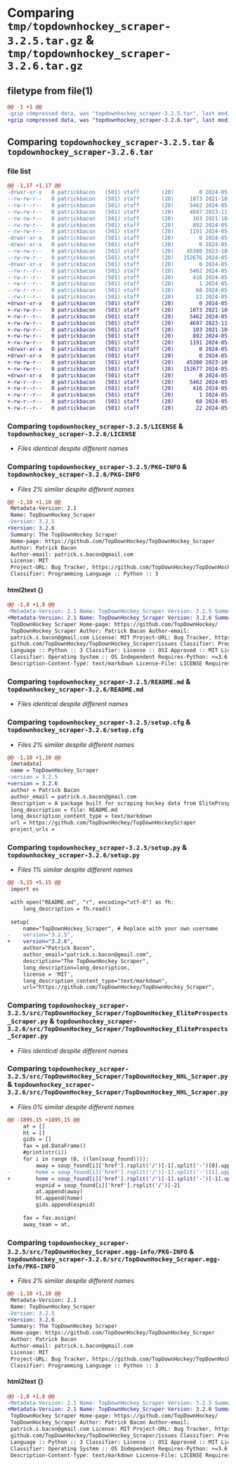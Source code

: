 # Comparing `tmp/topdownhockey_scraper-3.2.5.tar.gz` & `tmp/topdownhockey_scraper-3.2.6.tar.gz`

## filetype from file(1)

```diff
@@ -1 +1 @@
-gzip compressed data, was "topdownhockey_scraper-3.2.5.tar", last modified: Tue May 28 19:07:05 2024, max compression
+gzip compressed data, was "topdownhockey_scraper-3.2.6.tar", last modified: Tue May 28 19:13:58 2024, max compression
```

## Comparing `topdownhockey_scraper-3.2.5.tar` & `topdownhockey_scraper-3.2.6.tar`

### file list

```diff
@@ -1,17 +1,17 @@
-drwxr-xr-x   0 patrickbacon   (501) staff       (20)        0 2024-05-28 19:07:05.777731 topdownhockey_scraper-3.2.5/
--rw-rw-r--   0 patrickbacon   (501) staff       (20)     1073 2021-10-23 01:32:32.000000 topdownhockey_scraper-3.2.5/LICENSE
--rw-r--r--   0 patrickbacon   (501) staff       (20)     5462 2024-05-28 19:07:05.777675 topdownhockey_scraper-3.2.5/PKG-INFO
--rw-rw-r--   0 patrickbacon   (501) staff       (20)     4697 2023-11-09 21:19:28.000000 topdownhockey_scraper-3.2.5/README.md
--rw-rw-r--   0 patrickbacon   (501) staff       (20)      103 2021-10-23 01:32:32.000000 topdownhockey_scraper-3.2.5/pyproject.toml
--rw-rw-r--   0 patrickbacon   (501) staff       (20)      892 2024-05-28 19:07:05.777995 topdownhockey_scraper-3.2.5/setup.cfg
--rw-rw-r--   0 patrickbacon   (501) staff       (20)     1191 2024-05-28 19:05:56.000000 topdownhockey_scraper-3.2.5/setup.py
-drwxr-xr-x   0 patrickbacon   (501) staff       (20)        0 2024-05-28 19:07:05.775766 topdownhockey_scraper-3.2.5/src/
-drwxr-xr-x   0 patrickbacon   (501) staff       (20)        0 2024-05-28 19:07:05.776531 topdownhockey_scraper-3.2.5/src/TopDownHockey_Scraper/
--rw-rw-r--   0 patrickbacon   (501) staff       (20)    45380 2023-10-04 05:55:32.000000 topdownhockey_scraper-3.2.5/src/TopDownHockey_Scraper/TopDownHockey_EliteProspects_Scraper.py
--rw-rw-r--   0 patrickbacon   (501) staff       (20)   152676 2024-05-28 19:05:02.000000 topdownhockey_scraper-3.2.5/src/TopDownHockey_Scraper/TopDownHockey_NHL_Scraper.py
-drwxr-xr-x   0 patrickbacon   (501) staff       (20)        0 2024-05-28 19:07:05.777452 topdownhockey_scraper-3.2.5/src/TopDownHockey_Scraper.egg-info/
--rw-r--r--   0 patrickbacon   (501) staff       (20)     5462 2024-05-28 19:07:05.000000 topdownhockey_scraper-3.2.5/src/TopDownHockey_Scraper.egg-info/PKG-INFO
--rw-r--r--   0 patrickbacon   (501) staff       (20)      416 2024-05-28 19:07:05.000000 topdownhockey_scraper-3.2.5/src/TopDownHockey_Scraper.egg-info/SOURCES.txt
--rw-r--r--   0 patrickbacon   (501) staff       (20)        1 2024-05-28 19:07:05.000000 topdownhockey_scraper-3.2.5/src/TopDownHockey_Scraper.egg-info/dependency_links.txt
--rw-r--r--   0 patrickbacon   (501) staff       (20)       68 2024-05-28 19:07:05.000000 topdownhockey_scraper-3.2.5/src/TopDownHockey_Scraper.egg-info/requires.txt
--rw-r--r--   0 patrickbacon   (501) staff       (20)       22 2024-05-28 19:07:05.000000 topdownhockey_scraper-3.2.5/src/TopDownHockey_Scraper.egg-info/top_level.txt
+drwxr-xr-x   0 patrickbacon   (501) staff       (20)        0 2024-05-28 19:13:58.987801 topdownhockey_scraper-3.2.6/
+-rw-rw-r--   0 patrickbacon   (501) staff       (20)     1073 2021-10-23 01:32:32.000000 topdownhockey_scraper-3.2.6/LICENSE
+-rw-r--r--   0 patrickbacon   (501) staff       (20)     5462 2024-05-28 19:13:58.987740 topdownhockey_scraper-3.2.6/PKG-INFO
+-rw-rw-r--   0 patrickbacon   (501) staff       (20)     4697 2023-11-09 21:19:28.000000 topdownhockey_scraper-3.2.6/README.md
+-rw-rw-r--   0 patrickbacon   (501) staff       (20)      103 2021-10-23 01:32:32.000000 topdownhockey_scraper-3.2.6/pyproject.toml
+-rw-rw-r--   0 patrickbacon   (501) staff       (20)      892 2024-05-28 19:13:58.988058 topdownhockey_scraper-3.2.6/setup.cfg
+-rw-rw-r--   0 patrickbacon   (501) staff       (20)     1191 2024-05-28 19:13:36.000000 topdownhockey_scraper-3.2.6/setup.py
+drwxr-xr-x   0 patrickbacon   (501) staff       (20)        0 2024-05-28 19:13:58.985936 topdownhockey_scraper-3.2.6/src/
+drwxr-xr-x   0 patrickbacon   (501) staff       (20)        0 2024-05-28 19:13:58.986714 topdownhockey_scraper-3.2.6/src/TopDownHockey_Scraper/
+-rw-rw-r--   0 patrickbacon   (501) staff       (20)    45380 2023-10-04 05:55:32.000000 topdownhockey_scraper-3.2.6/src/TopDownHockey_Scraper/TopDownHockey_EliteProspects_Scraper.py
+-rw-rw-r--   0 patrickbacon   (501) staff       (20)   152677 2024-05-28 19:13:15.000000 topdownhockey_scraper-3.2.6/src/TopDownHockey_Scraper/TopDownHockey_NHL_Scraper.py
+drwxr-xr-x   0 patrickbacon   (501) staff       (20)        0 2024-05-28 19:13:58.987544 topdownhockey_scraper-3.2.6/src/TopDownHockey_Scraper.egg-info/
+-rw-r--r--   0 patrickbacon   (501) staff       (20)     5462 2024-05-28 19:13:58.000000 topdownhockey_scraper-3.2.6/src/TopDownHockey_Scraper.egg-info/PKG-INFO
+-rw-r--r--   0 patrickbacon   (501) staff       (20)      416 2024-05-28 19:13:58.000000 topdownhockey_scraper-3.2.6/src/TopDownHockey_Scraper.egg-info/SOURCES.txt
+-rw-r--r--   0 patrickbacon   (501) staff       (20)        1 2024-05-28 19:13:58.000000 topdownhockey_scraper-3.2.6/src/TopDownHockey_Scraper.egg-info/dependency_links.txt
+-rw-r--r--   0 patrickbacon   (501) staff       (20)       68 2024-05-28 19:13:58.000000 topdownhockey_scraper-3.2.6/src/TopDownHockey_Scraper.egg-info/requires.txt
+-rw-r--r--   0 patrickbacon   (501) staff       (20)       22 2024-05-28 19:13:58.000000 topdownhockey_scraper-3.2.6/src/TopDownHockey_Scraper.egg-info/top_level.txt
```

### Comparing `topdownhockey_scraper-3.2.5/LICENSE` & `topdownhockey_scraper-3.2.6/LICENSE`

 * *Files identical despite different names*

### Comparing `topdownhockey_scraper-3.2.5/PKG-INFO` & `topdownhockey_scraper-3.2.6/PKG-INFO`

 * *Files 2% similar despite different names*

```diff
@@ -1,10 +1,10 @@
 Metadata-Version: 2.1
 Name: TopDownHockey_Scraper
-Version: 3.2.5
+Version: 3.2.6
 Summary: The TopDownHockey Scraper
 Home-page: https://github.com/TopDownHockey/TopDownHockey_Scraper
 Author: Patrick Bacon
 Author-email: patrick.s.bacon@gmail.com
 License: MIT
 Project-URL: Bug Tracker, https://github.com/TopDownHockey/TopDownHockey_Scraper/issues
 Classifier: Programming Language :: Python :: 3
```

#### html2text {}

```diff
@@ -1,8 +1,8 @@
-Metadata-Version: 2.1 Name: TopDownHockey_Scraper Version: 3.2.5 Summary: The
+Metadata-Version: 2.1 Name: TopDownHockey_Scraper Version: 3.2.6 Summary: The
 TopDownHockey Scraper Home-page: https://github.com/TopDownHockey/
 TopDownHockey_Scraper Author: Patrick Bacon Author-email:
 patrick.s.bacon@gmail.com License: MIT Project-URL: Bug Tracker, https://
 github.com/TopDownHockey/TopDownHockey_Scraper/issues Classifier: Programming
 Language :: Python :: 3 Classifier: License :: OSI Approved :: MIT License
 Classifier: Operating System :: OS Independent Requires-Python: >=3.6
 Description-Content-Type: text/markdown License-File: LICENSE Requires-Dist:
```

### Comparing `topdownhockey_scraper-3.2.5/README.md` & `topdownhockey_scraper-3.2.6/README.md`

 * *Files identical despite different names*

### Comparing `topdownhockey_scraper-3.2.5/setup.cfg` & `topdownhockey_scraper-3.2.6/setup.cfg`

 * *Files 2% similar despite different names*

```diff
@@ -1,10 +1,10 @@
 [metadata]
 name = TopDownHockey_Scraper
-version = 3.2.5
+version = 3.2.6
 author = Patrick Bacon
 author_email = patrick.s.bacon@gmail.com
 description = A package built for scraping hockey data from EliteProspects, the NHL's HTML/API reports, and ESPN's XML reports.
 long_description = file: README.md
 long_description_content_type = text/markdown
 url = https://github.com/TopDownHockey/TopDownHockeyScraper
 project_urls =
```

### Comparing `topdownhockey_scraper-3.2.5/setup.py` & `topdownhockey_scraper-3.2.6/setup.py`

 * *Files 1% similar despite different names*

```diff
@@ -5,15 +5,15 @@
 import os
 
 with open("README.md", "r", encoding="utf-8") as fh:
     long_description = fh.read()
 
 setup(
     name="TopDownHockey_Scraper", # Replace with your own username
-    version="3.2.5",
+    version="3.2.6",
     author="Patrick Bacon",
     author_email="patrick.s.bacon@gmail.com",
     description="The TopDownHockey Scraper",
     long_description=long_description,
     license = 'MIT',
     long_description_content_type="text/markdown",
     url="https://github.com/TopDownHockey/TopDownHockey_Scraper",
```

### Comparing `topdownhockey_scraper-3.2.5/src/TopDownHockey_Scraper/TopDownHockey_EliteProspects_Scraper.py` & `topdownhockey_scraper-3.2.6/src/TopDownHockey_Scraper/TopDownHockey_EliteProspects_Scraper.py`

 * *Files identical despite different names*

### Comparing `topdownhockey_scraper-3.2.5/src/TopDownHockey_Scraper/TopDownHockey_NHL_Scraper.py` & `topdownhockey_scraper-3.2.6/src/TopDownHockey_Scraper/TopDownHockey_NHL_Scraper.py`

 * *Files 0% similar despite different names*

```diff
@@ -1895,15 +1895,15 @@
     at = []
     ht = []
     gids = []
     fax = pd.DataFrame()
     #print(str(i))
     for i in range (0, ((len(soup_found)))):
         away = soup_found[i]['href'].rsplit('/')[-1].split('-')[0].upper()
-        home = soup_found[i]['href'].rsplit('/')[-1].split('-')[1].upper()
+        home = soup_found[i]['href'].rsplit('/')[-1].split('-')[-1].upper()
         espnid = soup_found[i]['href'].rsplit('/')[-2]
         at.append(away)
         ht.append(home)
         gids.append(espnid)
     
     fax = fax.assign(
     away_team = at,
```

### Comparing `topdownhockey_scraper-3.2.5/src/TopDownHockey_Scraper.egg-info/PKG-INFO` & `topdownhockey_scraper-3.2.6/src/TopDownHockey_Scraper.egg-info/PKG-INFO`

 * *Files 2% similar despite different names*

```diff
@@ -1,10 +1,10 @@
 Metadata-Version: 2.1
 Name: TopDownHockey_Scraper
-Version: 3.2.5
+Version: 3.2.6
 Summary: The TopDownHockey Scraper
 Home-page: https://github.com/TopDownHockey/TopDownHockey_Scraper
 Author: Patrick Bacon
 Author-email: patrick.s.bacon@gmail.com
 License: MIT
 Project-URL: Bug Tracker, https://github.com/TopDownHockey/TopDownHockey_Scraper/issues
 Classifier: Programming Language :: Python :: 3
```

#### html2text {}

```diff
@@ -1,8 +1,8 @@
-Metadata-Version: 2.1 Name: TopDownHockey_Scraper Version: 3.2.5 Summary: The
+Metadata-Version: 2.1 Name: TopDownHockey_Scraper Version: 3.2.6 Summary: The
 TopDownHockey Scraper Home-page: https://github.com/TopDownHockey/
 TopDownHockey_Scraper Author: Patrick Bacon Author-email:
 patrick.s.bacon@gmail.com License: MIT Project-URL: Bug Tracker, https://
 github.com/TopDownHockey/TopDownHockey_Scraper/issues Classifier: Programming
 Language :: Python :: 3 Classifier: License :: OSI Approved :: MIT License
 Classifier: Operating System :: OS Independent Requires-Python: >=3.6
 Description-Content-Type: text/markdown License-File: LICENSE Requires-Dist:
```

